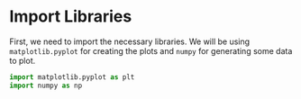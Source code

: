 # Import Libraries

First, we need to import the necessary libraries. We will be using `matplotlib.pyplot` for creating the plots and `numpy` for generating some data to plot.

```python
import matplotlib.pyplot as plt
import numpy as np
```
